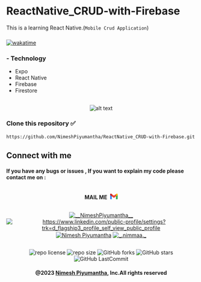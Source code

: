 ﻿# ReactNative_CRUD-with-Firebase

This is a learning React Native.(`Mobile Crud Application`)

###

[![wakatime](https://wakatime.com/badge/user/bde2acba-42bd-46e8-a905-d74c6f260407/project/fea21173-cd1b-4d20-b7fa-a4a90254605d.svg)](https://wakatime.com/badge/user/bde2acba-42bd-46e8-a905-d74c6f260407/project/fea21173-cd1b-4d20-b7fa-a4a90254605d)

### - Technology

- Expo
- React Native
- Firebase
- Firestore

##

<div align="center"  width= "300px" height= "200px" >

![alt text](<https://github.com/NimeshPiyumantha/ReactNative_CRUD-with-Firebase/blob/master/src/assets/gif/crud.gif>)

</div>

###

### Clone this repository ✅

```md
https://github.com/NimeshPiyumantha/ReactNative_CRUD-with-Firebase.git
```

## Connect with me

#### If you have any bugs or issues , If you want to explain my code please contact me on :

<div align="center">
 <br><b>MAIL ME</b>&nbsp;
  <a href="mailto:nimeshpiyumantha11@gmail.com">
      <img width="20px" src="https://github.com/NimeshPiyumantha/red-alpha/blob/main/gmail.svg" />
  </a></p>

 </div>

##

<p align="center">
<a href="https://twitter.com/NPiyumantha60"><img align="center" src="https://raw.githubusercontent.com/rahuldkjain/github-profile-readme-generator/master/src/images/icons/Social/twitter.svg" alt="__NimeshPiyumantha__" height="30" width="40" /></a>
<a href="https://www.linkedin.com/in/nimesh-piyumantha-33736a222" target="blank"><img align="center" src="https://raw.githubusercontent.com/rahuldkjain/github-profile-readme-generator/master/src/images/icons/Social/linked-in-alt.svg" alt="https://www.linkedin.com/public-profile/settings?trk=d_flagship3_profile_self_view_public_profile" height="30" width="40" /></a>
<a href="https://www.facebook.com/profile.php?id=100025931563090" target="blank"><img align="center" src="https://raw.githubusercontent.com/rahuldkjain/github-profile-readme-generator/master/src/images/icons/Social/facebook.svg" alt="Nimesh Piyumantha" height="30" width="40" /></a>
<a href="https://www.instagram.com/_.nimmaa._/" target="blank"><img align="center" src="https://raw.githubusercontent.com/rahuldkjain/github-profile-readme-generator/master/src/images/icons/Social/instagram.svg" alt="_.nimmaa._" height="30" width="40" /></a>
</p>

##

<div align="center">

![repo license](https://img.shields.io/github/license/NimeshPiyumantha/ReactNative_CRUD-with-Firebase?&labelColor=black&color=3867d6&style=for-the-badge)
![repo size](https://img.shields.io/github/repo-size/NimeshPiyumantha/ReactNative_CRUD-with-Firebase?label=Repo%20Size&style=for-the-badge&labelColor=black&color=20bf6b)
![GitHub forks](https://img.shields.io/github/forks/NimeshPiyumantha/ReactNative_CRUD-with-Firebase?&labelColor=black&color=0fb9b1&style=for-the-badge)
![GitHub stars](https://img.shields.io/github/stars/NimeshPiyumantha/Golden-Wings?&labelColor=black&color=f7b731&style=for-the-badge)
![GitHub LastCommit](https://img.shields.io/github/last-commit/NimeshPiyumantha/ReactNative_CRUD-with-Firebase?logo=github&labelColor=black&color=d1d8e0&style=for-the-badge)

</div>

<div align="center">

#### @2023 [Nimesh Piyumantha](https://github.com/NimeshPiyumantha/), Inc.All rights reserved

</div>
